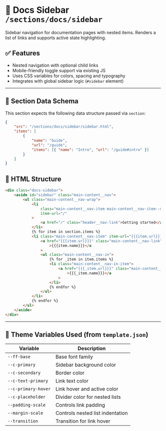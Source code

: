 # 📂 Docs Sidebar `/sections/docs/sidebar`

Sidebar navigation for documentation pages with nested items. Renders a list of links and supports active state highlighting.

## ✅ Features

-   Nested navigation with optional child links
-   Mobile-friendly toggle support via existing JS
-   Uses CSS variables for colors, spacing and typography
-   Integrates with global sidebar logic (`#sidebar` element)

---

## 🧾 Section Data Schema

This section expects the following data structure passed via `section`:

```json
{
	"src": "/sections/docs/sidebar/sidebar.html",
	"items": [
		{
			"name": "Guide",
			"url": "/guide",
			"items": [{ "name": "Intro", "url": "/guide#intro" }]
		}
	]
}
```

## 🧱 HTML Structure

```html
<div class="docs-sidebar">
	<aside id="sidebar" class="main-content__nav">
		<ul class="main-content__nav-wrap">
			<li
				class="main-content__nav-item main-content__nav-item--mobile"
				item-url="/"
			>
				<a href="/" class="header__nav-link">Getting started</a>
			</li>
			{% for item in section.items %}
			<li class="main-content__nav-item" item-url="{{{item.url}}}">
				<a href="{{{item.url}}}" class="main-content__nav-link"
					>{{{item.name}}}</a
				>
				<ul class="main-content__nav-in">
					{% for _item in item.items %}
					<li class="main-content__nav-in-item">
						<a href="{{{_item.url}}}" class="main-content__nav-link"
							>{{{_item.name}}}</a
						>
					</li>
					{% endfor %}
				</ul>
			</li>
			{% endfor %}
		</ul>
	</aside>
</div>
```

---

## 🎨 Theme Variables Used (from `template.json`)

| Variable            | Description                      |
| ------------------- | -------------------------------- |
| `--ff-base`         | Base font family                 |
| `--c-primary`       | Sidebar background color         |
| `--c-secondary`     | Border color                     |
| `--c-text-primary`  | Link text color                  |
| `--c-primary-hover` | Link hover and active color      |
| `--c-placeholder`   | Divider color for nested lists   |
| `--padding-scale`   | Controls link padding            |
| `--margin-scale`    | Controls nested list indentation |
| `--transition`      | Transition for link hover        |
